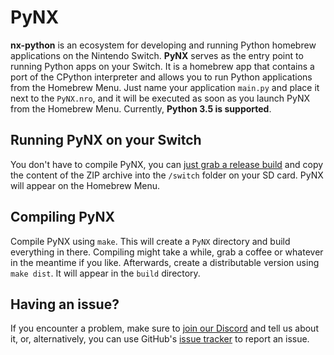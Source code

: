 # PyNX

**nx-python** is an ecosystem for developing and running Python homebrew applications on the Nintendo Switch. **PyNX** serves as the entry point to running Python apps on your Switch. It is a homebrew app that contains a port of the CPython interpreter and allows you to run Python applications from the Homebrew Menu. Just name your application `main.py` and place it next to the `PyNX.nro`, and it will be executed as soon as you launch PyNX from the Homebrew Menu. Currently, **Python 3.5 is supported**.

## Running PyNX on your Switch

You don't have to compile PyNX, you can [just grab a release build](https://github.com/nx-python/PyNX/releases) and copy the content of the ZIP archive into the `/switch` folder on your SD card. PyNX will appear on the Homebrew Menu.

## Compiling PyNX

Compile PyNX using `make`. This will create a `PyNX` directory and build everything in there. Compiling might take a while, grab a coffee or whatever in the meantime if you like. Afterwards, create a distributable version using `make dist`. It will appear in the `build` directory.

## Having an issue?

If you encounter a problem, make sure to [join our Discord](https://discord.gg/5Ga2Whf) and tell us about it, or, alternatively, you can use GitHub's [issue tracker](https://github.com/nx-python/PyNX/issues) to report an issue.
